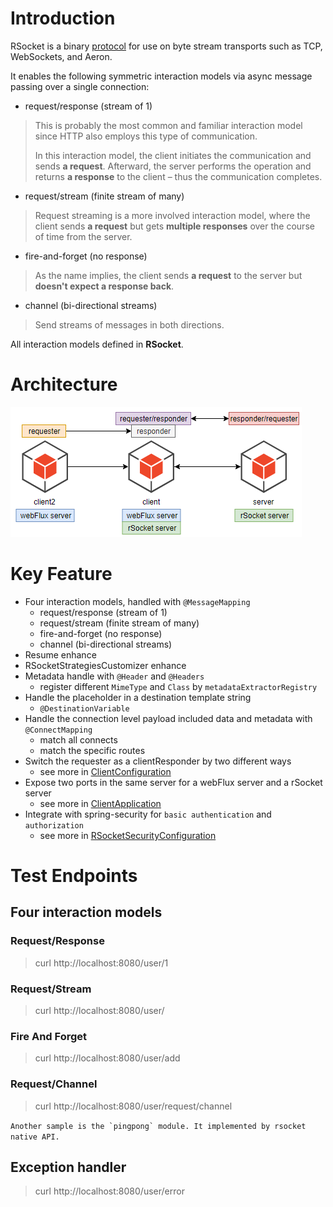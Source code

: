 # Introduction
RSocket is a binary [protocol](https://github.com/rsocket/rsocket/blob/master/Protocol.md) for use on byte stream transports such as TCP, WebSockets, and Aeron.

It enables the following symmetric interaction models via async message passing over a single connection:

- request/response (stream of 1)
> This is probably the most common and familiar interaction model since HTTP also employs this type of communication.
>
> In this interaction model, the client initiates the communication and sends **a request**. Afterward, the server performs
 the operation and returns **a response** to the client – thus the communication completes.

- request/stream (finite stream of many)
> Request streaming is a more involved interaction model, where the client sends **a request** but gets **multiple 
 responses** over the course of time from the server.

- fire-and-forget (no response)
> As the name implies, the client sends **a request** to the server but **doesn't expect a response back**.

- channel (bi-directional streams)
> Send streams of messages in both directions.

All interaction models defined in **RSocket**.
 
# Architecture 
![avatar](./doc/img/request-track.jpg)

# Key Feature
- Four interaction models, handled with `@MessageMapping`
    - request/response (stream of 1)
    - request/stream (finite stream of many)
    - fire-and-forget (no response)
    - channel (bi-directional streams)
- Resume enhance
- RSocketStrategiesCustomizer enhance
- Metadata handle with `@Header` and `@Headers`
    - register different `MimeType` and `Class` by `metadataExtractorRegistry`
- Handle the placeholder in a destination template string
    - `@DestinationVariable`
- Handle the connection level payload included data and metadata with `@ConnectMapping`
    - match all connects
    - match the specific routes
- Switch the requester as a clientResponder by two different ways
    - see more in [ClientConfiguration](./client/src/main/java/com/shf/client/configuration/ClientConfiguration.java)
- Expose two ports in the same server for a webFlux server and a rSocket server
    - see more in [ClientApplication](./client/src/main/java/com/shf/client/ClientApplication.java)
- Integrate with spring-security for `basic authentication` and `authorization`
    - see more in [RSocketSecurityConfiguration](./client/src/main/java/com/shf/client/configuration/RSocketSecurityConfiguration.java)

# Test Endpoints

## Four interaction models

### Request/Response 
> curl http://localhost:8080/user/1

### Request/Stream
> curl http://localhost:8080/user/

### Fire And Forget
> curl http://localhost:8080/user/add

### Request/Channel
> curl http://localhost:8080/user/request/channel

``
Another sample is the `pingpong` module. It implemented by rsocket native API. 
``

## Exception handler
> curl http://localhost:8080/user/error


